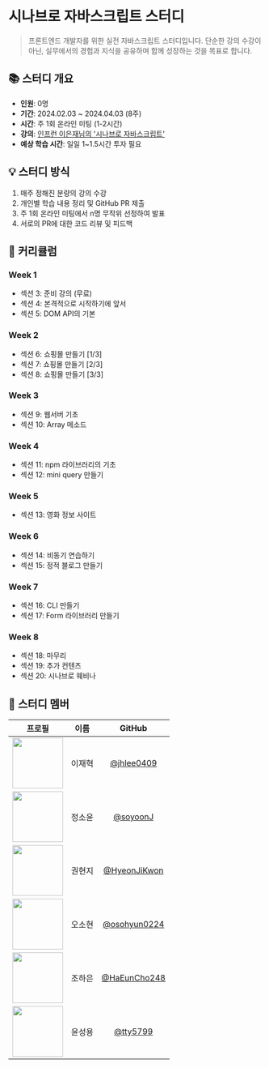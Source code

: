 # 시나브로 자바스크립트 스터디

> 프론트엔드 개발자를 위한 실전 자바스크립트 스터디입니다.
> 단순한 강의 수강이 아닌, 실무에서의 경험과 지식을 공유하며 함께 성장하는 것을 목표로 합니다.

## 📚 스터디 개요

- **인원**: 0명
- **기간**: 2024.02.03 ~ 2024.04.03 (8주)
- **시간**: 주 1회 온라인 미팅 (1-2시간)
- **강의**: [인프런 이은재님의 '시나브로 자바스크립트'](https://www.inflearn.com/course/%EC%8B%9C%EB%82%98%EB%B8%8C%EB%A1%9C-%EC%9E%90%EB%B0%94%EC%8A%A4%ED%81%AC%EB%A6%BD%ED%8A%B8)
- **예상 학습 시간**: 일일 1~1.5시간 투자 필요

## 💡 스터디 방식

1. 매주 정해진 분량의 강의 수강
2. 개인별 학습 내용 정리 및 GitHub PR 제출
3. 주 1회 온라인 미팅에서 n명 무작위 선정하여 발표
4. 서로의 PR에 대한 코드 리뷰 및 피드백

## 📅 커리큘럼

### Week 1

- 섹션 3: 준비 강의 (무료)
- 섹션 4: 본격적으로 시작하기에 앞서
- 섹션 5: DOM API의 기본

### Week 2

- 섹션 6: 쇼핑몰 만들기 [1/3]
- 섹션 7: 쇼핑몰 만들기 [2/3]
- 섹션 8: 쇼핑몰 만들기 [3/3]

### Week 3

- 섹션 9: 웹서버 기초
- 섹션 10: Array 메소드

### Week 4

- 섹션 11: npm 라이브러리의 기초
- 섹션 12: mini query 만들기

### Week 5

- 섹션 13: 영화 정보 사이트

### Week 6

- 섹션 14: 비동기 연습하기
- 섹션 15: 정적 블로그 만들기

### Week 7

- 섹션 16: CLI 만들기
- 섹션 17: Form 라이브러리 만들기

### Week 8

- 섹션 18: 마무리
- 섹션 19: 추가 컨텐츠
- 섹션 20: 시나브로 웨비나

## 👥 스터디 멤버

|                            프로필                            |  이름  |                   GitHub                   |
| :----------------------------------------------------------: | :----: | :----------------------------------------: |
| <img src="https://github.com/jhlee0409.png" width="100px" /> | 이재혁 | [@jhlee0409](https://github.com/jhlee0409) |
| <img src="https://avatars.githubusercontent.com/u/96245651?v=4" width="100px" /> | 정소윤 | [@soyoonJ](https://github.com/soyoonJ) |
| <img src="https://avatars.githubusercontent.com/u/115684216?v=4" width="100px" /> | 권현지 | [@HyeonJiKwon](https://github.com/HyeonJiKwon) |
| <img src="https://avatars.githubusercontent.com/u/53892427?v=4" width="100px" /> | 오소현 | [@osohyun0224](https://github.com/osohyun0224) |
| <img src="https://avatars.githubusercontent.com/u/83346518?v=4" width="100px" /> | 조하은 | [@HaEunCho248](https://github.com/HaEunCho248) |
| <img src="https://avatars.githubusercontent.com/u/101077946?v=4" width="100px" /> | 윤성용 | [@tty5799](https://github.com/tty5799) |
